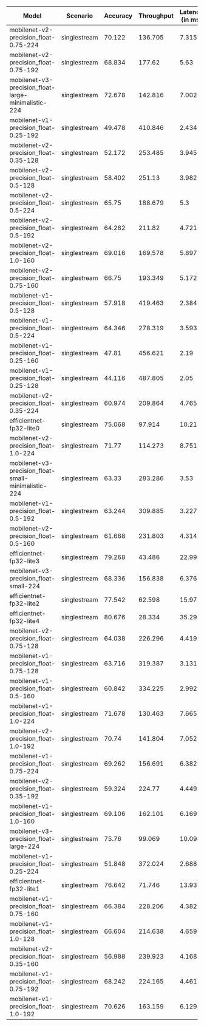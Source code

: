 | Model                                               | Scenario     |   Accuracy |   Throughput |   Latency (in ms) |
|-----------------------------------------------------|--------------|------------|--------------|-------------------|
| mobilenet-v2-precision_float-0.75-224               | singlestream |     70.122 |      136.705 |             7.315 |
| mobilenet-v2-precision_float-0.75-192               | singlestream |     68.834 |      177.62  |             5.63  |
| mobilenet-v3-precision_float-large-minimalistic-224 | singlestream |     72.678 |      142.816 |             7.002 |
| mobilenet-v1-precision_float-0.25-192               | singlestream |     49.478 |      410.846 |             2.434 |
| mobilenet-v2-precision_float-0.35-128               | singlestream |     52.172 |      253.485 |             3.945 |
| mobilenet-v2-precision_float-0.5-128                | singlestream |     58.402 |      251.13  |             3.982 |
| mobilenet-v2-precision_float-0.5-224                | singlestream |     65.75  |      188.679 |             5.3   |
| mobilenet-v2-precision_float-0.5-192                | singlestream |     64.282 |      211.82  |             4.721 |
| mobilenet-v2-precision_float-1.0-160                | singlestream |     69.016 |      169.578 |             5.897 |
| mobilenet-v2-precision_float-0.75-160               | singlestream |     66.75  |      193.349 |             5.172 |
| mobilenet-v1-precision_float-0.5-128                | singlestream |     57.918 |      419.463 |             2.384 |
| mobilenet-v1-precision_float-0.5-224                | singlestream |     64.346 |      278.319 |             3.593 |
| mobilenet-v1-precision_float-0.25-160               | singlestream |     47.81  |      456.621 |             2.19  |
| mobilenet-v1-precision_float-0.25-128               | singlestream |     44.116 |      487.805 |             2.05  |
| mobilenet-v2-precision_float-0.35-224               | singlestream |     60.974 |      209.864 |             4.765 |
| efficientnet-fp32-lite0                             | singlestream |     75.068 |       97.914 |            10.213 |
| mobilenet-v2-precision_float-1.0-224                | singlestream |     71.77  |      114.273 |             8.751 |
| mobilenet-v3-precision_float-small-minimalistic-224 | singlestream |     63.33  |      283.286 |             3.53  |
| mobilenet-v1-precision_float-0.5-192                | singlestream |     63.244 |      309.885 |             3.227 |
| mobilenet-v2-precision_float-0.5-160                | singlestream |     61.668 |      231.803 |             4.314 |
| efficientnet-fp32-lite3                             | singlestream |     79.268 |       43.486 |            22.996 |
| mobilenet-v3-precision_float-small-224              | singlestream |     68.336 |      156.838 |             6.376 |
| efficientnet-fp32-lite2                             | singlestream |     77.542 |       62.598 |            15.975 |
| efficientnet-fp32-lite4                             | singlestream |     80.676 |       28.334 |            35.293 |
| mobilenet-v2-precision_float-0.75-128               | singlestream |     64.038 |      226.296 |             4.419 |
| mobilenet-v1-precision_float-0.75-128               | singlestream |     63.716 |      319.387 |             3.131 |
| mobilenet-v1-precision_float-0.5-160                | singlestream |     60.842 |      334.225 |             2.992 |
| mobilenet-v1-precision_float-1.0-224                | singlestream |     71.678 |      130.463 |             7.665 |
| mobilenet-v2-precision_float-1.0-192                | singlestream |     70.74  |      141.804 |             7.052 |
| mobilenet-v1-precision_float-0.75-224               | singlestream |     69.262 |      156.691 |             6.382 |
| mobilenet-v2-precision_float-0.35-192               | singlestream |     59.324 |      224.77  |             4.449 |
| mobilenet-v1-precision_float-1.0-160                | singlestream |     69.106 |      162.101 |             6.169 |
| mobilenet-v3-precision_float-large-224              | singlestream |     75.76  |       99.069 |            10.094 |
| mobilenet-v1-precision_float-0.25-224               | singlestream |     51.848 |      372.024 |             2.688 |
| efficientnet-fp32-lite1                             | singlestream |     76.642 |       71.746 |            13.938 |
| mobilenet-v1-precision_float-0.75-160               | singlestream |     66.384 |      228.206 |             4.382 |
| mobilenet-v1-precision_float-1.0-128                | singlestream |     66.604 |      214.638 |             4.659 |
| mobilenet-v2-precision_float-0.35-160               | singlestream |     56.988 |      239.923 |             4.168 |
| mobilenet-v1-precision_float-0.75-192               | singlestream |     68.242 |      224.165 |             4.461 |
| mobilenet-v1-precision_float-1.0-192                | singlestream |     70.626 |      163.159 |             6.129 |